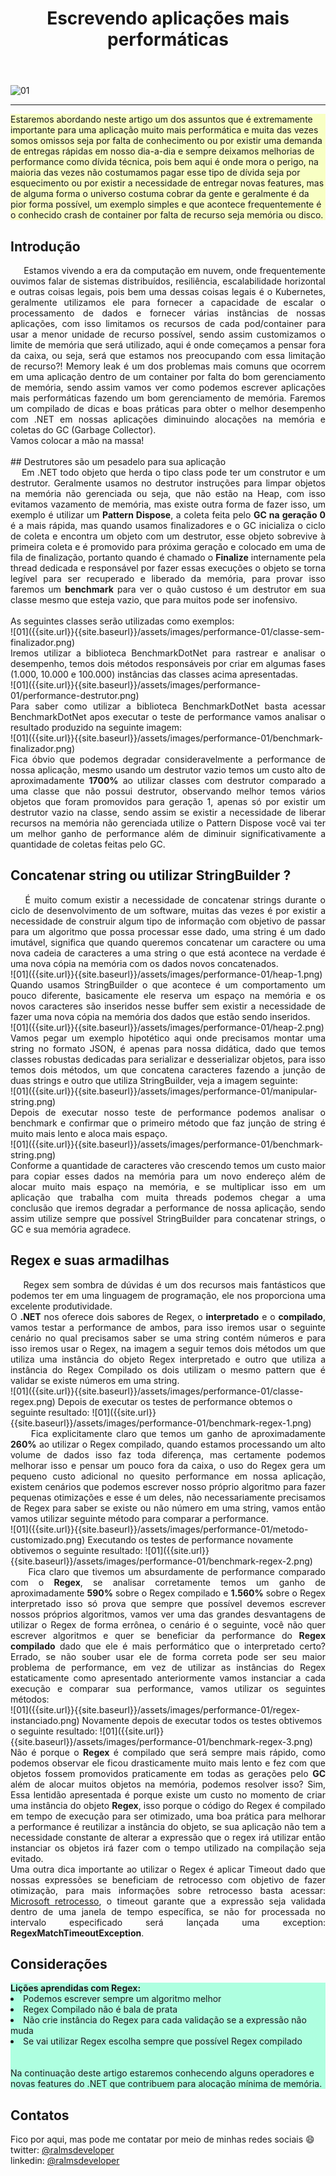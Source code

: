 ﻿---
title: "Escrevendo aplicações mais performáticas"
comments: true
excerpt_separator: "Ler mais"
toc: true
toc_label: "Tópicos"
categories:
  - dotnet
  - performance
header:
  teaser: /assets/images/performance-01/header.png
  caption: "www.ralms.net"
---

![01]({{site.url}}{{site.baseurl}}/assets/images/performance-01/header.png)
<hr /> 
<div class="notice--warning" style="background-color:#f8ffc4">
Estaremos abordando neste artigo um dos assuntos que é extremamente importante para uma aplicação muito mais performática e muita das vezes somos omissos seja por falta de conhecimento ou por existir uma demanda de entregas rápidas em nosso dia-a-dia e sempre deixamos melhorias de performance como dívida técnica, pois bem aqui é onde mora o perigo, na maioria das vezes não costumamos pagar esse tipo de dívida seja por esquecimento ou por existir a necessidade de entregar novas features, mas de alguma forma o universo costuma cobrar da gente e geralmente é da pior forma possível, um exemplo simples e que acontece frequentemente é o conhecido crash de container por falta de recurso seja memória ou disco.
</div> 

## Introdução
<div style="text-align: justify;">
&nbsp;&nbsp;&nbsp;&nbsp;
Estamos vivendo a era da computação em nuvem, onde frequentemente ouvimos falar de sistemas distribuídos, resiliência, escalabilidade horizontal e outras coisas legais, pois bem uma dessas coisas legais é o Kubernetes, geralmente utilizamos ele para fornecer a capacidade de escalar o processamento de dados e fornecer várias instâncias de nossas aplicações, com isso limitamos os recursos de cada pod/container para usar a menor unidade de recurso possível, sendo assim customizamos o limite de memória que será utilizado, aqui é onde começamos a pensar fora da caixa, ou seja, será que estamos nos preocupando com essa limitação de recurso?!
Memory leak é um dos problemas mais comuns que ocorrem em uma aplicação dentro de um container por falta do bom gerenciamento de memória, sendo assim vamos ver como podemos escrever aplicações mais performáticas fazendo um bom gerenciamento de memória.
Faremos um compilado de dicas e boas práticas para obter o melhor desempenho com .NET em nossas aplicações diminuindo alocações na memória e coletas do GC (Garbage Collector).

<br />
Vamos colocar a mão na massa!
<br />
<br />
</div>
## Destrutores são um pesadelo para sua aplicação
<div style="text-align: justify;">
 &nbsp;&nbsp;&nbsp;&nbsp;Em .NET todo objeto que herda o tipo class pode ter um construtor e um destrutor. Geralmente usamos no destrutor instruções para limpar objetos na memória não gerenciada  ou seja, que não estão na Heap, com isso evitamos vazamento de memória, mas existe outra forma de fazer isso, um exemplo é utilizar um <b>Pattern Dispose</b>, a coleta feita pelo <b>GC na geração 0</b> é a mais rápida, mas quando usamos finalizadores e o GC inicializa o ciclo de coleta e encontra um objeto com um destrutor, esse objeto sobrevive à primeira coleta e é promovido para próxima geração e colocado em uma de fila de finalização, portanto quando é chamado o <b>Finalize</b> internamente pela thread dedicada e responsável por fazer essas execuções o objeto se torna legível para ser recuperado e liberado da memória, para provar isso faremos um <b>benchmark</b> para ver o quão custoso é um destrutor em sua classe mesmo que esteja vazio, que para muitos pode ser inofensivo.
<br /><br />
As seguintes classes serão utilizadas como exemplos:
</div>
![01]({{site.url}}{{site.baseurl}}/assets/images/performance-01/classe-sem-finalizador.png)
<div style="text-align: justify;">
Iremos utilizar a biblioteca BenchmarkDotNet para rastrear e analisar o desempenho, temos dois métodos responsáveis por criar em algumas fases (1.000, 10.000 e 100.000) instâncias das classes acima apresentadas.
</div>
![01]({{site.url}}{{site.baseurl}}/assets/images/performance-01/performance-destrutor.png)
<div style="text-align: justify;">
Para saber como utilizar a biblioteca BenchmarkDotNet basta acessar  BenchmarkDotNet apos executar o teste de performance vamos analisar o resultado produzido na seguinte imagem:
</div>
![01]({{site.url}}{{site.baseurl}}/assets/images/performance-01/benchmark-finalizador.png)
<div style="text-align: justify;">
Fica óbvio que podemos degradar consideravelmente a performance de nossa aplicação, mesmo usando um destrutor vazio temos um custo alto de aproximadamente <b>1700%</b> ao utilizar classes com destrutor comparado a uma classe que não possui destrutor, observando melhor temos vários objetos que foram promovidos para geração 1, apenas só por existir um destrutor vazio na classe, sendo assim se existir a necessidade de liberar recursos na memória não gerenciada utilize o Pattern Dispose você vai ter um melhor ganho de performance além de diminuir significativamente a quantidade de coletas feitas pelo GC.
</div>

## Concatenar string ou utilizar StringBuilder ?
<div style="text-align: justify;">
&nbsp;&nbsp;&nbsp;&nbsp;É muito comum existir a necessidade de concatenar strings durante  o ciclo de desenvolvimento de um software, muitas das vezes é por existir a necessidade de construir algum tipo de informação com objetivo de passar para um algoritmo que possa processar esse dado, uma string é um dado imutável, significa que quando queremos concatenar um caractere ou uma nova cadeia de caracteres a uma string o que está acontece na verdade é uma nova cópia na memória com os dados novos concatenados.
</div>
![01]({{site.url}}{{site.baseurl}}/assets/images/performance-01/heap-1.png)

<div style="text-align: justify;">
Quando usamos StringBuilder o que acontece é um comportamento um pouco diferente, basicamente ele reserva um espaço na memória e os novos caracteres são inseridos nesse buffer sem existir a necessidade de fazer uma nova cópia na memória dos dados que estão sendo inseridos.
</div>
![01]({{site.url}}{{site.baseurl}}/assets/images/performance-01/heap-2.png)

<div style="text-align: justify;">
Vamos pegar um exemplo hipotético aqui onde precisamos montar uma string no formato JSON, é apenas para nossa didática, dado que temos classes robustas dedicadas para serializar e desserializar objetos, para isso temos dois métodos, um que concatena caracteres fazendo a junção de duas strings e outro que utiliza StringBuilder, veja a imagem seguinte:
</div>
![01]({{site.url}}{{site.baseurl}}/assets/images/performance-01/manipular-string.png)

<div style="text-align: justify;">
Depois de executar nosso teste de performance podemos analisar o benchmark e confirmar que o primeiro método que faz junção de string é muito mais lento e aloca mais espaço.
</div>
![01]({{site.url}}{{site.baseurl}}/assets/images/performance-01/benchmark-string.png)
<div style="text-align: justify;">
Conforme a quantidade de caracteres vão crescendo temos um custo maior para copiar esses dados na memória para um novo endereço além de alocar muito mais espaço na memória, e se multiplicar isso em um aplicação que trabalha com muita threads podemos chegar a uma conclusão que iremos degradar a performance de nossa aplicação, sendo assim utilize sempre que possível StringBuilder para concatenar strings, o GC e sua memória agradece.
</div>


## Regex e suas armadilhas
<div style="text-align: justify;">
&nbsp;&nbsp;&nbsp;&nbsp;Regex sem sombra de dúvidas é um dos recursos mais fantásticos que podemos ter em uma linguagem de programação, ele nos proporciona uma excelente produtividade.<br />
O <b>.NET</b> nos oferece dois sabores de Regex, o <b>interpretado</b> e o <b>compilado</b>, vamos testar a performance de ambos, para isso iremos usar o seguinte cenário no qual precisamos saber se uma string contém números e para isso iremos usar o Regex, na imagem a seguir temos dois métodos um que utiliza uma instância do objeto Regex interpretado e outro que utiliza a instância do Regex Compilado os dois utilizam o mesmo pattern que é validar se existe números em uma string.
</div>
![01]({{site.url}}{{site.baseurl}}/assets/images/performance-01/classe-regex.png)
Depois de executar os testes de performance obtemos o seguinte resultado:
![01]({{site.url}}{{site.baseurl}}/assets/images/performance-01/benchmark-regex-1.png)

<div style="text-align: justify;">
&nbsp;&nbsp;&nbsp;&nbsp;
Fica explicitamente claro que temos um ganho de aproximadamente <b>260%</b> ao utilizar o Regex compilado, quando estamos processando um alto volume de dados isso faz toda diferença, mas certamente podemos melhorar isso e pensar um pouco fora da caixa, o uso do Regex gera um pequeno custo adicional no quesito performance em nossa aplicação, existem cenários que podemos escrever nosso próprio algoritmo para fazer pequenas otimizações e esse é um deles, não necessariamente precisamos de Regex para saber se existe ou não número em uma string, vamos então vamos utilizar seguinte método para comparar a performance.
</div>
![01]({{site.url}}{{site.baseurl}}/assets/images/performance-01/metodo-customizado.png)
Executando os testes de performance novamente obtivemos o seguinte resultado:
![01]({{site.url}}{{site.baseurl}}/assets/images/performance-01/benchmark-regex-2.png)

<div style="text-align: justify;">
&nbsp;&nbsp;&nbsp;&nbsp;
Fica claro que tivemos um absurdamente de performance comparado com o <b>Regex</b>, se analisar corretamente temos um ganho de aproximadamente <b>590%</b> sobre o Regex compilado e <b>1.560%</b> sobre o Regex interpretado isso só prova que sempre que possível devemos escrever nossos próprios algoritmos, vamos ver uma das grandes desvantagens de utilizar o Regex de forma errônea, o cenário é o seguinte, você não quer escrever algoritmos e quer se beneficiar da performance do <b>Regex compilado</b> dado que ele é mais performático que o interpretado certo? Errado, se não souber usar ele de forma correta pode ser seu maior problema de performance, em vez de utilizar as instâncias do Regex estaticamente como apresentado anteriormente vamos instanciar a cada execução e comparar sua performance, vamos utilizar os seguintes métodos:
</div>
![01]({{site.url}}{{site.baseurl}}/assets/images/performance-01/regex-instanciado.png)
Novamente depois de executar todos os testes obtivemos o seguinte resultado:
![01]({{site.url}}{{site.baseurl}}/assets/images/performance-01/benchmark-regex-3.png)

<div style="text-align: justify;">
Não é porque o <b>Regex</b> é compilado que será sempre mais rápido, como podemos observar ele ficou drasticamente muito mais lento e fez com que objetos fossem promovidos praticamente em todas as gerações pelo <b>GC</b> além de alocar muitos objetos na memória, podemos resolver isso? Sim, Essa lentidão apresentada é porque existe um custo no momento de criar uma instância do objeto <b>Regex</b>, isso porque o código do Regex é compilado em tempo de execução para ser otimizado, uma boa prática para melhorar a performance é reutilizar a instância do objeto, se sua aplicação não tem a necessidade constante de alterar a expressão que o regex irá utilizar então instanciar os objetos irá fazer com o tempo utilizado na compilação seja evitado.
<br />
Uma outra dica importante ao utilizar o Regex é aplicar Timeout dado que nossas expressões se beneficiam de retrocesso com objetivo de fazer otimização, para mais informações sobre retrocesso basta acessar: <a href="https://docs.microsoft.com/pt-br/dotnet/standard/base-types/backtracking-in-regular-expressions" alt="">Microsoft retrocesso</a>, o timeout garante que a expressão seja validada dentro de uma janela de tempo específica, se não for processada no intervalo especificado será lançada uma exception: <b>RegexMatchTimeoutException</b>.
</div>

## Considerações
<div class="notice--warning" style="background-color:	#aeffe0">
<b>Lições aprendidas com Regex:</b><br />
  <li>Podemos escrever sempre um algoritmo melhor</li>
  <li>Regex Compilado não é bala de prata</li>
  <li>Não crie instância do Regex para cada validação se a expressão não muda</li>
  <li>Se vai utilizar Regex escolha sempre que possível Regex compilado</li>
<br /><br />
Na continuação deste artigo estaremos conhecendo alguns operadores e novas features do .NET que contribuem para alocação mínima de memória.
</div> 
 
## Contatos
<div class="notice--info">
 Fico por aqui, mas pode me contatar por meio de minhas redes sociais 😄 <br />
 twitter: <a alt="" href="https://twitter.com/RalmsDeveloper">@ralmsdeveloper</a><br />
 linkedin: <a alt="" href="https://www.linkedin.com/in/ralmsdeveloper/">@ralmsdeveloper</a><br />
</div> 
